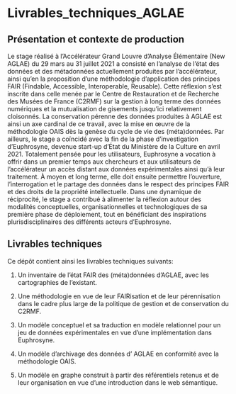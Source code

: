 # Livrables_techniques_AGLAE

## Présentation et contexte de production

Le stage réalisé à l’Accélérateur Grand Louvre d’Analyse Élémentaire (New AGLAE) du 29 mars au 31 juillet 2021 a consisté en l’analyse de l’état des données et des métadonnées actuellement produites par l’accélérateur, ainsi qu’en la proposition d’une méthodologie d’application des principes FAIR (Findable, Accessible, Interoperable, Reusable). Cette réflexion s’est inscrite dans celle menée par le Centre de Restauration et de Recherche des Musées de France (C2RMF) sur la gestion à long terme des données numériques et la mutualisation de gisements jusqu’ici relativement cloisonnés. 
La conservation pérenne  des données produites à AGLAE est ainsi un axe cardinal de ce travail, avec la mise en œuvre de la méthodologie OAIS dès la genèse du cycle de vie des (méta)données. 
  Par ailleurs, le stage a coïncidé avec la fin de la phase d’investigation d’Euphrosyne, devenue start-up d’État du Ministère de la Culture en avril 2021. Totalement pensée pour les utilisateurs, Euphrosyne a vocation à offrir dans un premier temps aux chercheurs et aux utilisateurs de l’accélérateur un accès distant aux données expérimentales ainsi qu’à leur traitement. À moyen et long terme, elle doit ensuite permettre l’ouverture, l’interrogation et le partage des données dans le respect des principes FAIR et des droits de la propriété intellectuelle. Dans une dynamique de réciprocité, le stage a contribué à alimenter la réflexion autour des modalités conceptuelles, organisationnelles et technologiques de sa première phase de déploiement, tout en bénéficiant des inspirations plurisdisciplinaires des différents acteurs d’Euphrosyne. 

## Livrables techniques

Ce dépôt contient ainsi les livrables techniques suivants:

1. Un inventaire de l’état FAIR des (méta)données d’AGLAE, avec les cartographies de l’existant.

2. Une méthodologie en vue de leur FAIRisation et de leur pérennisation dans le cadre plus large de la politique de gestion et de conservation du C2RMF. 

3. Un modèle conceptuel et sa traduction en modèle relationnel pour un jeu de données expérimentales en vue d’une implémentation dans Euphrosyne. 

4. Un modèle d’archivage des données d’ AGLAE en conformité avec la méthodologie OAIS.

5. Un modèle en graphe construit à partir des référentiels retenus et de leur organisation en vue d’une introduction dans le web sémantique. 


